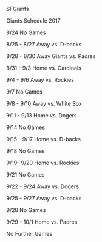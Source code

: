 SFGiants


Giants Schedule 2017

8/24
No Games

8/25 - 8/27 Away
vs. D-backs 

8/28 - 8/30 Away
Giants vs. Padres

8/31 - 9/3 Home
vs. Cardinals

9/4 - 9/6 Away
vs. Rockies

9/7
No Games

9/8 - 9/10 Away
vs. White Sox

9/11 - 9/13 Home
vs. Dogers

9/14
No Games

9/15 - 9/17 Home
vs. D-backs

9/18
No Games

9/19- 9/20 Home
vs. Rockies

9/21
No Games

9/22 - 9/24 Away
vs. Dogers

9/25 - 9/27 Away
vs. D-backs

9/28
No Games

9/29 - 10/1 Home
vs. Padres

No Further Games